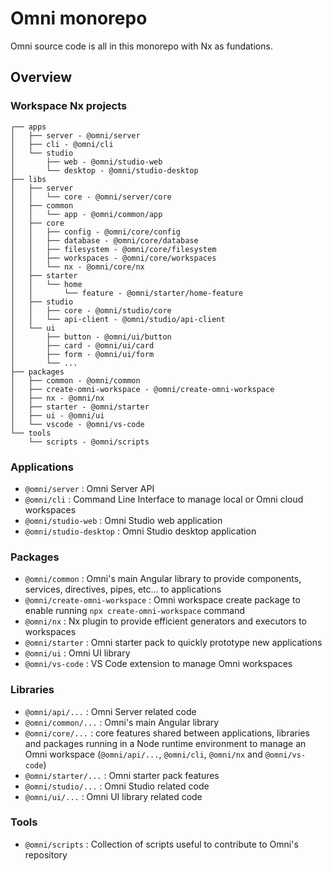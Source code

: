 # Omni monorepo

Omni source code is all in this monorepo with Nx as fundations.

## Overview

### Workspace Nx projects

```
┌── apps
│   ├── server - @omni/server
│   ├── cli - @omni/cli
│   └── studio
│       ├── web - @omni/studio-web
│       └── desktop - @omni/studio-desktop
├── libs
│   ├── server
│   │   └── core - @omni/server/core
│   ├── common
│   │   └── app - @omni/common/app
│   ├── core
│   │   ├── config - @omni/core/config
│   │   ├── database - @omni/core/database
│   │   ├── filesystem - @omni/core/filesystem
│   │   ├── workspaces - @omni/core/workspaces
│   │   └── nx - @omni/core/nx
│   ├── starter
│   │   └── home
│   │       └── feature - @omni/starter/home-feature
│   ├── studio
│   │   ├── core - @omni/studio/core
│   │   └── api-client - @omni/studio/api-client
│   └── ui
│       ├── button - @omni/ui/button
│       ├── card - @omni/ui/card
│       ├── form - @omni/ui/form
│       └── ...
├── packages
│   ├── common - @omni/common
│   ├── create-omni-workspace - @omni/create-omni-workspace
│   ├── nx - @omni/nx
│   ├── starter - @omni/starter
│   ├── ui - @omni/ui
│   └── vscode - @omni/vs-code
└── tools
    └── scripts - @omni/scripts
```

### Applications

- `@omni/server` : Omni Server API
- `@omni/cli` : Command Line Interface to manage local or Omni cloud workspaces
- `@omni/studio-web` : Omni Studio web application
- `@omni/studio-desktop` : Omni Studio desktop application

### Packages

- `@omni/common` : Omni's main Angular library to provide components, services, directives, pipes, etc... to applications
- `@omni/create-omni-workspace` : Omni workspace create package to enable running `npx create-omni-workspace` command
- `@omni/nx` : Nx plugin to provide efficient generators and executors to workspaces
- `@omni/starter` : Omni starter pack to quickly prototype new applications
- `@omni/ui` : Omni UI library
- `@omni/vs-code` : VS Code extension to manage Omni workspaces

### Libraries

- `@omni/api/...` : Omni Server related code
- `@omni/common/...` : Omni's main Angular library
- `@omni/core/...` : core features shared between applications, libraries and packages running in a Node runtime environment to manage an Omni workspace (`@omni/api/...`, `@omni/cli`, `@omni/nx` and `@omni/vs-code`)
- `@omni/starter/...` : Omni starter pack features
- `@omni/studio/...` : Omni Studio related code
- `@omni/ui/...` : Omni UI library related code

### Tools
- `@omni/scripts` : Collection of scripts useful to contribute to Omni's repository